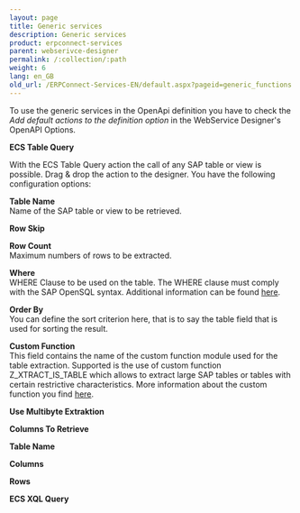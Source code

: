 ```yaml
---
layout: page
title: Generic services
description: Generic services
product: erpconnect-services
parent: webserivce-designer
permalink: /:collection/:path
weight: 6
lang: en_GB
old_url: /ERPConnect-Services-EN/default.aspx?pageid=generic_functions
---
```


To use the generic services in the OpenApi definition you have to check the *Add default actions to the definition option* in the WebService Designer's OpenAPI Options.


**ECS Table Query**
 
With the ECS Table Query action the call of any SAP table or view is possible. Drag & drop the action to the designer. You have the following configuration options:

**Table Name**<br>
Name of the SAP table or view to be retrieved.

**Row Skip**


**Row Count**<br>
Maximum numbers of rows to be extracted. 

**Where**<br>
WHERE Clause to be used on the table. The WHERE clause must comply with the SAP OpenSQL syntax. Additional information can be found [here](../../ecs/webservice-designer/soap-web-services/operation-with-sap-table/where-clause).

**Order By**<br>
You can define the sort criterion here, that is to say the table field that is used for sorting the result. 

**Custom Function**<br>
This field contains the name of the custom function module used for the table extraction. Supported is the use of custom function Z_XTRACT_IS_TABLE which allows to extract large SAP tables or tables with certain restrictive characteristics. More information about the custom function you find [here](../../sap-customizing/custom-function-module-for-table-compression). 

**Use Multibyte Extraktion**

 
**Columns To Retrieve**


**Table Name**


**Columns**


**Rows**


**ECS XQL Query**
